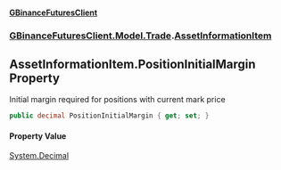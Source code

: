 #### [GBinanceFuturesClient](./index.md 'index')
### [GBinanceFuturesClient.Model.Trade](./GBinanceFuturesClient-Model-Trade.md 'GBinanceFuturesClient.Model.Trade').[AssetInformationItem](./GBinanceFuturesClient-Model-Trade-AssetInformationItem.md 'GBinanceFuturesClient.Model.Trade.AssetInformationItem')
## AssetInformationItem.PositionInitialMargin Property
Initial margin required for positions with current mark price  
```csharp
public decimal PositionInitialMargin { get; set; }
```
#### Property Value
[System.Decimal](https://docs.microsoft.com/en-us/dotnet/api/System.Decimal 'System.Decimal')  
